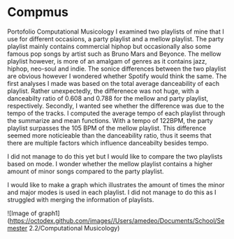 # Compmus
Portofolio Computational Musicology
I examined two playlists of mine that I use for different occasions, a party playlist and a mellow playlist. The party playlist mainly contains commercial hiphop but occasionally also some famous pop songs by artist such as Bruno Mars and Beyonce. The mellow playlist however, is more of an amalgam of genres as it contains jazz, hiphop, neo-soul and indie.
The sonice differences between the two playlist are obvious however I wondered whether Spotify would think the same. The first analyses I made was based on the total average danceability of each playlist. Rather unexpectedly, the differenece was not huge, with a danceabilty ratio of 0.608 and 0.788 for the mellow and party playlist, respectively.
Secondly, I wanted see whether the difference was due to the tempo of the tracks. I computed the average tempo of each playlist through the summarize and mean functions. With a tempo of 122BPM, the party playlist surpasses the 105 BPM of the mellow playlist. This difference seemed more noticieable than the danceability ratio, thus it seems that there are multiple factors which influence danceabilty besides tempo.

I did not manage to do this yet but I would like to compare the two playlists based on mode. I wonder whether the mellow playlist contains a higher amount of minor songs compared to the party playlist.

I would like to make a graph which illustrates the amount of times the minor and major modes is used in each playlist. I did not manage to do this as I struggled with merging the information of playlists. 

![Image of graph1](https://octodex.github.com/images//Users/amedeo/Documents/School/Semester 2.2/Computational Musicology)
